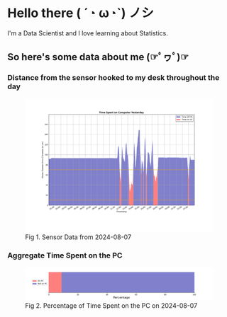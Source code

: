 
# Hello there ( ´◔ ω◔`) ノシ

I'm a Data Scientist and I love learning about Statistics.

## So here's some data about me (☞ﾟヮﾟ)☞


### Distance from the sensor hooked to my desk throughout the day
<figure>
  <picture>
    <source media="(prefers-color-scheme: dark)" srcset="Pi/readme/graphs/lineplot/dark-plot-2024-08-07.png">
    <source media="(prefers-color-scheme: light)" srcset="Pi/readme/graphs/lineplot/light-plot-2024-08-07.png">
    <img alt="Shows a black logo in light color mode and a white one in dark color mode." src="Pi/readme/graphs/lineplot/light-plot-2024-08-07.png">
  </picture>
  <figcaption>Fig 1. Sensor Data from 2024-08-07</figcaption>
</figure>



### Aggregate Time Spent on the PC
<figure>
  <picture>
    <source media="(prefers-color-scheme: dark)" srcset="Pi/readme/graphs/barplot/dark-plot-2024-08-07.png">
    <source media="(prefers-color-scheme: light)" srcset="Pi/readme/graphs/barplot/light-plot-2024-08-07.png">
    <img alt="Shows a black logo in light color mode and a white one in dark color mode." src="Pi/readme/graphs/barplot/light-plot-2024-08-07.png">
  </picture>
  <figcaption>Fig 2. Percentage of Time Spent on the PC on 2024-08-07</figcaption>
</figure>
